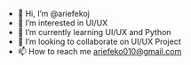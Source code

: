 - 👋 Hi, I’m @ariefekoj
- 👀 I’m interested in UI/UX
- 🌱 I’m currently learning UI/UX and Python
- 💞️ I’m looking to collaborate on UI/UX Project
- 📫 How to reach me ariefeko010@gmail.com

<!---
ariefekoj/ariefekoj is a ✨ special ✨ repository because its `README.md` (this file) appears on your GitHub profile.
You can click the Preview link to take a look at your changes.
--->
